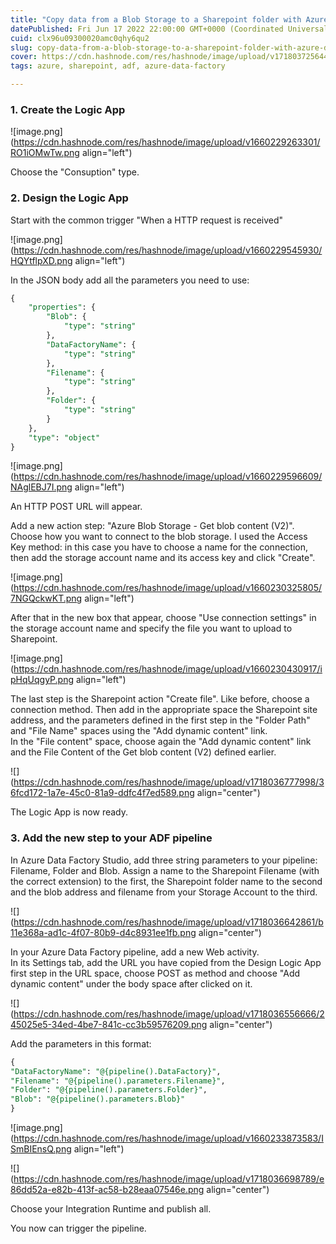 ```yaml
---
title: "Copy data from a Blob Storage to a Sharepoint folder with Azure Data Factory through Azure Logic App"
datePublished: Fri Jun 17 2022 22:00:00 GMT+0000 (Coordinated Universal Time)
cuid: clx96u09300020amc0qhy6qu2
slug: copy-data-from-a-blob-storage-to-a-sharepoint-folder-with-azure-data-factory-through-azure-logic-app
cover: https://cdn.hashnode.com/res/hashnode/image/upload/v1718037256442/9464b0ff-cf48-4a90-a8e9-9463c064a6db.png
tags: azure, sharepoint, adf, azure-data-factory

---
```


### 1\. Create the Logic App

![image.png](https://cdn.hashnode.com/res/hashnode/image/upload/v1660229263301/RO1iOMwTw.png align="left")

Choose the "Consuption" type.

### 2\. Design the Logic App

Start with the common trigger "When a HTTP request is received"

![image.png](https://cdn.hashnode.com/res/hashnode/image/upload/v1660229545930/HQYtflpXD.png align="left")

In the JSON body add all the parameters you need to use:

```sql
{
    "properties": {
        "Blob": {
            "type": "string"
        },
        "DataFactoryName": {
            "type": "string"
        },
        "Filename": {
            "type": "string"
        },
        "Folder": {
            "type": "string"
        }
    },
    "type": "object"
}
```

![image.png](https://cdn.hashnode.com/res/hashnode/image/upload/v1660229596609/NAglEBJ7I.png align="left")

An HTTP POST URL will appear.

Add a new action step: "Azure Blob Storage - Get blob content (V2)".  
Choose how you want to connect to the blob storage. I used the Access Key method: in this case you have to choose a name for the connection, then add the storage account name and its access key and click "Create".

![image.png](https://cdn.hashnode.com/res/hashnode/image/upload/v1660230325805/7NGQckwKT.png align="left")

After that in the new box that appear, choose "Use connection settings" in the storage account name and specify the file you want to upload to Sharepoint.

![image.png](https://cdn.hashnode.com/res/hashnode/image/upload/v1660230430917/ipHqUqgyP.png align="left")

The last step is the Sharepoint action "Create file". Like before, choose a connection method. Then add in the appropriate space the Sharepoint site address, and the parameters defined in the first step in the "Folder Path" and "File Name" spaces using the "Add dynamic content" link.  
In the "File content" space, choose again the "Add dynamic content" link and the File Content of the Get blob content (V2) defined earlier.

![](https://cdn.hashnode.com/res/hashnode/image/upload/v1718036777998/36fcd172-1a7e-45c0-81a9-ddfc4f7ed589.png align="center")

The Logic App is now ready.

### 3\. Add the new step to your ADF pipeline

In Azure Data Factory Studio, add three string parameters to your pipeline: Filename, Folder and Blob. Assign a name to the Sharepoint Filename (with the correct extension) to the first, the Sharepoint folder name to the second and the blob address and filename from your Storage Account to the third.

![](https://cdn.hashnode.com/res/hashnode/image/upload/v1718036642861/b11e368a-ad1c-4f07-80b9-d4c8931ee1fb.png align="center")

In your Azure Data Factory pipeline, add a new Web activity.  
In its Settings tab, add the URL you have copied from the Design Logic App first step in the URL space, choose POST as method and choose "Add dynamic content" under the body space after clicked on it.

![](https://cdn.hashnode.com/res/hashnode/image/upload/v1718036556666/245025e5-34ed-4be7-841c-cc3b59576209.png align="center")

Add the parameters in this format:

```sql
{
"DataFactoryName": "@{pipeline().DataFactory}",
"Filename": "@{pipeline().parameters.Filename}",
"Folder": "@{pipeline().parameters.Folder}",
"Blob": "@{pipeline().parameters.Blob}"
}
```

![image.png](https://cdn.hashnode.com/res/hashnode/image/upload/v1660233873583/ISmBIEnsQ.png align="left")

![](https://cdn.hashnode.com/res/hashnode/image/upload/v1718036698789/e86dd52a-e82b-413f-ac58-b28eaa07546e.png align="center")

Choose your Integration Runtime and publish all.

You now can trigger the pipeline.